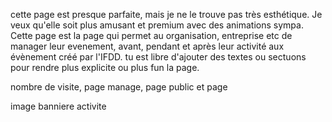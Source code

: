 cette page est presque parfaite, mais je ne le trouve pas très esthétique. Je veux qu'elle soit plus amusant et premium avec des animations sympa.
Cette page est la page qui permet au organisation, entreprise etc de manager leur evenement, avant, pendant et après leur activité aux évènement créé par l'IFDD. tu est libre d'ajouter des textes ou sectuons pour rendre plus explicite ou plus fun la page.


nombre de visite, page manage, page public et page


image banniere activite
